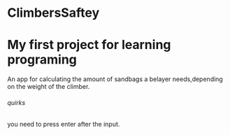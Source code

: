 # ClimbersSaftey

<h1>My first project for learning programing</h1>

<p> An app for calculating the amount of sandbags a belayer needs,depending on the weight of the climber.</p>



<h6>quirks</h6>
<p> you need to press enter after the input.</p>


